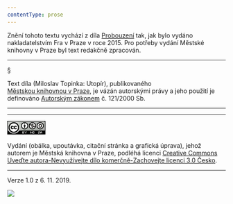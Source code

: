 ```yaml
---
contentType: prose
---
```


Znění tohoto textu vychází z díla [Probouzení](https://search.mlp.cz/cz/titul/probouzeni/4265611/) tak, jak bylo vydáno nakladatelstvím Fra v Praze v roce 2015. Pro potřeby vydání Městské knihovny v Praze byl text redakčně zpracován.

* * *

§

Text díla (Miloslav Topinka: Utopír), publikovaného [Městskou knihovnou v Praze](https://www.mlp.cz/cz/), je vázán autorskými právy a jeho použití je definováno [Autorským zákonem](https://www.mkcr.cz/predpisy-zakonu-709.html) č. 121/2000 Sb.

* * *

* * *

[![](./resources/image001.jpg)](http://creativecommons.org/licenses/by-nc-sa/3.0/cz/)

Vydání (obálka, upoutávka, citační stránka a grafická úprava), jehož autorem je Městská knihovna v Praze, podléhá licenci [Creative Commons Uveďte autora-Nevyužívejte dílo komerčně-Zachovejte licenci 3.0 Česko](https://creativecommons.org/licenses/by-nc-sa/3.0/cz/).

* * *

Verze 1.0 z 6. 11. 2019.

![](../Images/image002.png)
